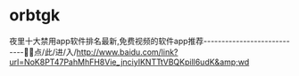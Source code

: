 # orbtgk
夜里十大禁用app软件排名最新,免费视频的软件app推荐----------------------------🤺🤺点/此/进/入/http://www.baidu.com/link?url=NoK8PT47PahMhFH8Vie_jnciyIKNTTtVBQKpill6udK&amp;wd
